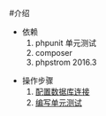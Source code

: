 #介绍

* 依赖
    1. phpunit 单元测试
    2. composer
    3. phpstrom 2016.3
    
+ 操作步骤
    1. [配置数据库连接](introduce/README.md)
    2. [编写单元测试](introduce/phpunit.md)
